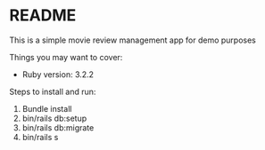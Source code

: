 # README

This is a simple movie review management app for demo purposes

Things you may want to cover:

- Ruby version: 3.2.2

Steps to install and run:

1. Bundle install
2. bin/rails db:setup
3. bin/rails db:migrate
4. bin/rails s
